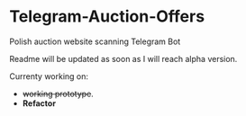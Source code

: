 # Telegram-Auction-Offers
Polish auction website scanning Telegram Bot

Readme will be updated as soon as I will reach alpha version.

Currenty working on:
  * ~~working prototype~~.
  * **Refactor**

